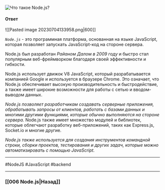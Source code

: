 ![Что такое Node.js?](https://youtu.be/ad34hPJ273k?t=697)

#### Ответ

![[Pasted image 20230704133958.png|600]]

*`Node.js`* - это программная платформа, основанная на языке JavaScript, которая позволяет запускать JavaScript-код на стороне сервера. 

Node.js был разработан *Райаном Далом в 2009 году* и быстро стал популярным веб-фреймворком благодаря своей эффективности и гибкости.

Node.js использует движок V8 JavaScript, который разрабатывается компанией Google и используется в браузере Chrome. Это означает, что Node.js обеспечивает высокую производительность и быстродействие, а также имеет широкие возможности для работы с сетью и вводом-выводом данных.

*Node.js позволяет разработчикам создавать серверные приложения, обрабатывать запросы от клиентов, работать с базами данных и многими другими функциями, которые обычно выполняются на стороне сервера.* Node.js также имеет множество модулей и библиотек, которые облегчают разработку веб-приложений, таких как Express.js, Socket.io и многие другие.

*Node.js также используется для создания инструментов командной строки, сборки проектов, тестирования и других задач, которые можно автоматизировать с помощью JavaScript.*

___
#NodeJS  #JavaScript  #backend 

___

### [[006 Node.js|Назад]]